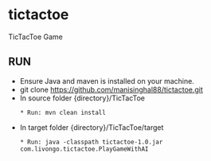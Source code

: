 # tictactoe
TicTacToe Game

## RUN 
* Ensure Java and maven is installed on your machine.
* git clone https://github.com/manisinghal88/tictactoe.git
* In source folder {directory}/TicTacToe
  ```
  * Run: mvn clean install
  ```
* In target folder {directory}/TicTacToe/target
  ```
  * Run: java -classpath tictactoe-1.0.jar com.livongo.tictactoe.PlayGameWithAI
  ```
